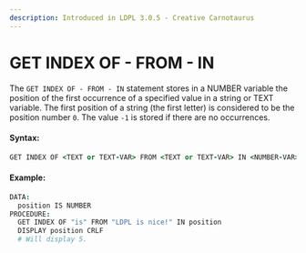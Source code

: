 ```yaml
---
description: Introduced in LDPL 3.0.5 - Creative Carnotaurus
---
```


# GET INDEX OF - FROM - IN

The `GET INDEX OF - FROM - IN` statement stores in a NUMBER variable the position of the first occurrence of a specified value in a string or TEXT variable. The first position of a string \(the first letter\) is considered to be the position number `0`. The value `-1` is stored if there are no occurrences.

#### Syntax:

```coffeescript
GET INDEX OF <TEXT or TEXT-VAR> FROM <TEXT or TEXT-VAR> IN <NUMBER-VAR>
```

#### Example:

```coffeescript
DATA:
  position IS NUMBER
PROCEDURE:
  GET INDEX OF "is" FROM "LDPL is nice!" IN position
  DISPLAY position CRLF
  # Will display 5.
```



